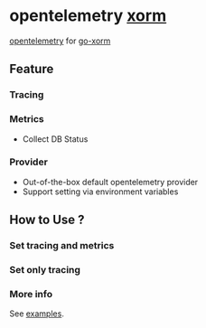# opentelemetry [xorm](https://xorm.io/)

[opentelemetry](https://opentelemetry.io/) for [go-xorm](https://github.com/go-xorm/xorm)

## Feature

### Tracing

### Metrics

- Collect DB Status

### Provider

- Out-of-the-box default opentelemetry provider
- Support setting via environment variables

## How to Use ?

### Set tracing and metrics

### Set only tracing

### More info

See [examples](examples).
